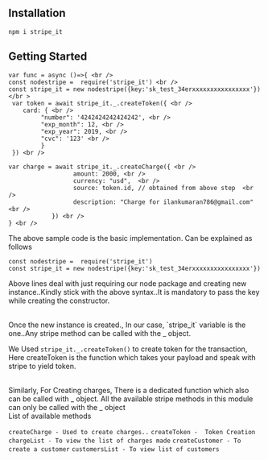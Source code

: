 ## Installation

`npm i stripe_it`

## Getting Started
```
var func = async ()=>{ <br />
const nodestripe =  require('stripe_it') <br />
const stripe_it = new nodestripe({key:'sk_test_34erxxxxxxxxxxxxxxxx'}) </br >
 var token = await stripe_it._.createToken({ <br />
    card: { <br />
         "number": '4242424242424242', <br />
         "exp_month": 12, <br />
         "exp_year": 2019, <br />
         "cvc": '123' <br />
         }
 }) <br />

var charge = await stripe_it._.createCharge({ <br />
                  amount: 2000, <br />
                  currency: "usd",  <br />
                  source: token.id, // obtained from above step  <br />
                  description: "Charge for ilankumaran786@gmail.com" <br />
            }) <br />
} <br />
```

The above sample code is the basic implementation. Can be explained as follows <br />

```
const nodestripe =  require('stripe_it')
const stripe_it = new nodestripe({key:'sk_test_34erxxxxxxxxxxxxxxxx'})
```
Above lines deal with just requiring our node package and creating new instance..Kindly stick with the above syntax..It is mandatory to pass the key while creating the constructor.

<br />
Once the new instance is created., In our case, `stripe_it` variable is the one..Any stripe method can be called with the _ object.
<br />

We Used `stripe_it._.createToken()` to create token for the transaction, Here createToken is the function which takes your payload and speak with stripe to yield token. 

<br />
Similarly, For Creating charges, There is a dedicated function which also can be called with _ object. All the available stripe methods in this module can only be called with the _ object

<br />
List of available methods <br />

`createCharge - Used to create charges..`
`createToken -  Token Creation` 
`chargeList - To view the list of charges made`
`createCustomer - To create a customer`
`customersList - To view list of customers`
